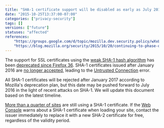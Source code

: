 ```yaml
---
title: "SHA-1 certificate support will be disabled as early as July 2016"
date: "2015-10-25T13:37:00-07:00"
categories: ["privacy-security"]
tags: []
versions: ["future"]
statuses: "affected"
references:
    "https://groups.google.com/d/topic/mozilla.dev.security.policy/wXvLQ26JyOA/discussion": "mozilla.dev.security.policy: Update to phasing out SHA-1 Certs"
    "https://blog.mozilla.org/security/2015/10/20/continuing-to-phase-out-sha-1-certificates/": "Continuing to Phase Out SHA-1 Certificates"
---
```

The support for SSL certificates using the [weak SHA-1 hash algorithm](https://developer.mozilla.org/docs/Web/Security/Weak_Signature_Algorithm) has been [deprecated since Firefox 36](https://www.fxsitecompat.com/en-CA/docs/2014/sha-1-support-has-been-deprecated/). SHA-1 certificates issued after <time datetime="2016-01">January 2016</time> are [no longer accepted](https://www.fxsitecompat.com/en-CA/docs/2015/sha-1-based-certificates-with-validity-period-from-2016-will-not-be-validated/), leading to the [Untrusted Connection](https://support.mozilla.org/en-US/kb/connection-untrusted-error-message) error.

All SHA-1 certificates will be rejected after <time datetime="2017-01">January 2017</time> according to Mozilla's deprecation plan, but this date may be pushed forward to <time datetime="2016-07">July 2016</time> in the light of recent attacks on SHA-1. We will update this document based on the latest timeline.

[More than a quarter of sites](http://news.netcraft.com/archives/2015/10/19/one-million-ssl-certificates-still-using-insecure-sha-1-algorithm.html) are still using a SHA-1 certificate. If the [Web Console](https://developer.mozilla.org/en-US/docs/Tools/Web_Console) warns about a SHA-1 certificate when loading your site, contact the issuer immediately to replace it with a new SHA-2 certificate for free, regardless of the validity period.
